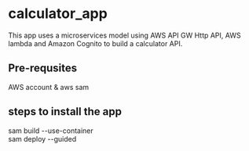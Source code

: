 # calculator_app

This app uses a microservices model using AWS API GW Http API, AWS lambda and Amazon Cognito to build a calculator API. 

## Pre-requsites 

AWS account & 
aws sam 

## steps to install the app

sam build --use-container  
sam deploy --guided 

